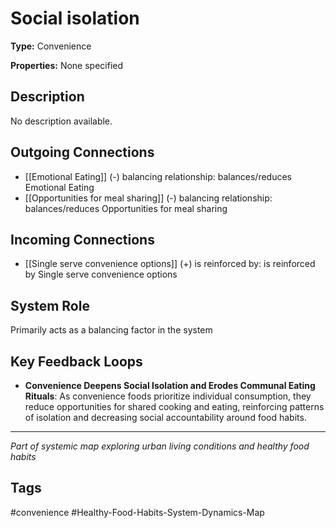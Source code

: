# Social isolation

**Type:** Convenience

**Properties:** None specified

## Description
No description available.

## Outgoing Connections
- [[Emotional Eating]] (-) balancing relationship: balances/reduces Emotional Eating
- [[Opportunities for meal sharing]] (-) balancing relationship: balances/reduces Opportunities for meal sharing

## Incoming Connections
- [[Single serve convenience options]] (+) is reinforced by: is reinforced by Single serve convenience options

## System Role
Primarily acts as a balancing factor in the system

## Key Feedback Loops
- **Convenience Deepens Social Isolation and Erodes Communal Eating Rituals**: As convenience foods prioritize individual consumption, they reduce opportunities for shared cooking and eating, reinforcing patterns of isolation and decreasing social accountability around food habits.

---
*Part of systemic map exploring urban living conditions and healthy food habits*

## Tags
#convenience #Healthy-Food-Habits-System-Dynamics-Map
